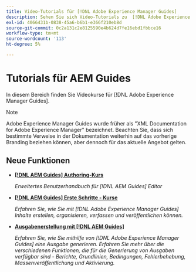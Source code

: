 ```yaml
---
title: Video-Tutorials für [!DNL Adobe Experience Manager Guides]
description: Sehen Sie sich Video-Tutorials zu  [!DNL Adobe Experience Manager Guides], AEM XML-Add-on, AEM XML-Plug-in, AEM DoX und AEM Dox an.
exl-id: 4066431b-0838-45a6-b6b1-e366f210eb8d
source-git-commit: 0c2a131c2e8125590e4b624d7fe16ebd1fbbce16
workflow-type: tm+mt
source-wordcount: '113'
ht-degree: 5%

---
```


# Tutorials für AEM Guides

In diesem Bereich finden Sie Videokurse für [!DNL Adobe Experience Manager Guides].

>[!NOTE]
> 
> Adobe Experience Manager Guides wurde früher als &quot;XML Documentation for Adobe Experience Manager&quot; bezeichnet. Beachten Sie, dass sich bestimmte Verweise in der Dokumentation weiterhin auf das vorherige Branding beziehen können, aber dennoch für das aktuelle Angebot gelten.

## Neue Funktionen

* **[[!DNL AEM Guides] Authoring-Kurs](course-3/overview.md)**

  *Erweitertes Benutzerhandbuch für [!DNL AEM Guides] Editor*

* **[[!DNL AEM Guides] Erste Schritte - Kurse](course-1/overview.md)**

  *Erfahren Sie, wie Sie mit [!DNL Adobe Experience Manager Guides] Inhalte erstellen, organisieren, verfassen und veröffentlichen können.*

* **[Ausgabenerstellung mit [!DNL AEM Guides]](course-2/overview.md)**

  *Erfahren Sie, wie Sie mithilfe von [!DNL Adobe Experience Manager Guides] eine Ausgabe generieren. Erfahren Sie mehr über die verschiedenen Funktionen, die für die Generierung von Ausgaben verfügbar sind - Berichte, Grundlinien, Bedingungen, Fehlerbehebung, Massenveröffentlichung und Aktivierung.*
